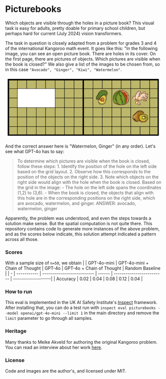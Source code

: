 # Picturebooks
Which objects are visible through the holes in a picture book? This visual task is easy for adults, pretty doable for primary school children, but perhaps hard for current (July 2024) vision transformers.

The task in question is closely adapted from a problem for grades 3 and 4 of the international Kangoroo math event. It goes like this: "In the following image, you can see an open picture book. There are holes in its cover. On the first page, there are pictures of objects. Which pictures are visible when the book is closed?" We also give a list of the images to be chosen from, so in this case `"Avocado", "Ginger", "Kiwi", "Watermelon"`.

![ ](https://github.com/file-acomplaint/picturebooks/blob/main/puzzles/plants-34.png?raw=true)

And the correct answer here is "Watermelon, Ginger" (in any order). Let's see what GPT-4o has to say:

> To determine which pictures are visible when the book is closed, follow these steps: 1. Identify the position of the hole on the left side based on the grid layout. 2. Observe how this corresponds to the position of the objects on the right side. 3. Note which objects on the right side would align with the hole when the book is closed. Based on the grid in the image: - The hole on the left side spans the coordinates (1,2) to (3,6). - When the book is closed, the objects that align with this hole are in the corresponding positions on the right side, which are avocado, watermelon, and ginger. ANSWER: avocado, watermelon, ginger

Apparently, the problem was understood, and even the steps towards a solution make sense. But the spatial computation is not quite there. This repository contains code to generate more instances of the above problem, and as the scores below indicate, this solution attempt indicated a pattern across all those.  

### Scores
With a sample size of `n=50`, we obtain
|  | GPT-4o-mini |  GPT-4o-mini + Chain of Thought | GPT-4o | GPT-4o + Chain of Thought | Random Baseline |
| - | ----------- | -------------------------- | ------ | ------------------------- | -------------------|
| Accuracy | 0.02 |  0.04 | 0.08 | 0.12 | 0.04 |

### How to run
This eval is implemented in the UK AI Safety Institute's [Inspect](https://inspect.ai-safety-institute.org.uk) framework. After installing that, you can do a test run with `inspect eval picturebooks --model openai/gpt-4o-mini --limit 1` in the main directory and remove the `limit` parameter to go through all samples.

### Heritage
Many thanks to Meike Akveld for authoring the original Kangoroo problem. You can read an interview about her work [here](https://johnian.joh.cam.ac.uk/news/career-spotlight-meike-akveld/).

### License
Code and images are the author's, and licensed under MIT.
